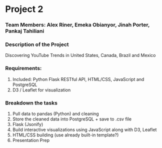 # Project 2
### Team Members: Alex Riner, Emeka Obianyor, Jinah Porter, Pankaj Tahiliani

### Description of the Project
Discovering YouTube Trends in United States, Canada, Brazil and Mexico

### Requirements:
1) Included: Python Flask RESTful API, HTML/CSS, JavaScript and PostgreSQL
2) D3 / Leaflet for visualization


### Breakdown the tasks
1) Pull data to pandas (Python) and cleaning 
2) Store the cleaned data into PostgreSQL + save to .csv file
3) Flask (Jsonify)
4) Build interactive visualizations using JavaScript along with D3, Leaflet
5) HTML/CSS building (use already built-in template?)
6) Presentation Prep
